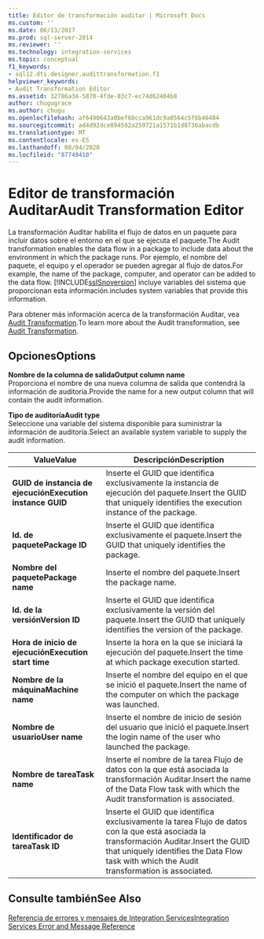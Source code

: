 ```yaml
---
title: Editor de transformación auditar | Microsoft Docs
ms.custom: ''
ms.date: 06/13/2017
ms.prod: sql-server-2014
ms.reviewer: ''
ms.technology: integration-services
ms.topic: conceptual
f1_keywords:
- sql12.dts.designer.audittransformation.f1
helpviewer_keywords:
- Audit Transformation Editor
ms.assetid: 32786a34-5870-4fde-83c7-ec74d62404b8
author: chugugrace
ms.author: chugu
ms.openlocfilehash: af6490643a0bef60cca961dc9a0564c5f6b46484
ms.sourcegitcommit: ad4d92dce894592a259721a1571b1d8736abacdb
ms.translationtype: MT
ms.contentlocale: es-ES
ms.lasthandoff: 08/04/2020
ms.locfileid: "87749410"
---
```

# <a name="audit-transformation-editor"></a><span data-ttu-id="a961f-102">Editor de transformación Auditar</span><span class="sxs-lookup"><span data-stu-id="a961f-102">Audit Transformation Editor</span></span>
  <span data-ttu-id="a961f-103">La transformación Auditar habilita el flujo de datos en un paquete para incluir datos sobre el entorno en el que se ejecuta el paquete.</span><span class="sxs-lookup"><span data-stu-id="a961f-103">The Audit transformation enables the data flow in a package to include data about the environment in which the package runs.</span></span> <span data-ttu-id="a961f-104">Por ejemplo, el nombre del paquete, el equipo y el operador se pueden agregar al flujo de datos.</span><span class="sxs-lookup"><span data-stu-id="a961f-104">For example, the name of the package, computer, and operator can be added to the data flow.</span></span> [!INCLUDE[ssISnoversion](../includes/ssisnoversion-md.md)] <span data-ttu-id="a961f-105">incluye variables del sistema que proporcionan esta información.</span><span class="sxs-lookup"><span data-stu-id="a961f-105">includes system variables that provide this information.</span></span>  
  
 <span data-ttu-id="a961f-106">Para obtener más información acerca de la transformación Auditar, vea [Audit Transformation](data-flow/transformations/audit-transformation.md).</span><span class="sxs-lookup"><span data-stu-id="a961f-106">To learn more about the Audit transformation, see [Audit Transformation](data-flow/transformations/audit-transformation.md).</span></span>  
  
## <a name="options"></a><span data-ttu-id="a961f-107">Opciones</span><span class="sxs-lookup"><span data-stu-id="a961f-107">Options</span></span>  
 <span data-ttu-id="a961f-108">**Nombre de la columna de salida**</span><span class="sxs-lookup"><span data-stu-id="a961f-108">**Output column name**</span></span>  
 <span data-ttu-id="a961f-109">Proporciona el nombre de una nueva columna de salida que contendrá la información de auditoría.</span><span class="sxs-lookup"><span data-stu-id="a961f-109">Provide the name for a new output column that will contain the audit information.</span></span>  
  
 <span data-ttu-id="a961f-110">**Tipo de auditoría**</span><span class="sxs-lookup"><span data-stu-id="a961f-110">**Audit type**</span></span>  
 <span data-ttu-id="a961f-111">Seleccione una variable del sistema disponible para suministrar la información de auditoría.</span><span class="sxs-lookup"><span data-stu-id="a961f-111">Select an available system variable to supply the audit information.</span></span>  
  
|<span data-ttu-id="a961f-112">Value</span><span class="sxs-lookup"><span data-stu-id="a961f-112">Value</span></span>|<span data-ttu-id="a961f-113">Descripción</span><span class="sxs-lookup"><span data-stu-id="a961f-113">Description</span></span>|  
|-----------|-----------------|  
|<span data-ttu-id="a961f-114">**GUID de instancia de ejecución**</span><span class="sxs-lookup"><span data-stu-id="a961f-114">**Execution instance GUID**</span></span>|<span data-ttu-id="a961f-115">Inserte el GUID que identifica exclusivamente la instancia de ejecución del paquete.</span><span class="sxs-lookup"><span data-stu-id="a961f-115">Insert the GUID that uniquely identifies the execution instance of the package.</span></span>|  
|<span data-ttu-id="a961f-116">**Id. de paquete**</span><span class="sxs-lookup"><span data-stu-id="a961f-116">**Package ID**</span></span>|<span data-ttu-id="a961f-117">Inserte el GUID que identifica exclusivamente el paquete.</span><span class="sxs-lookup"><span data-stu-id="a961f-117">Insert the GUID that uniquely identifies the package.</span></span>|  
|<span data-ttu-id="a961f-118">**Nombre del paquete**</span><span class="sxs-lookup"><span data-stu-id="a961f-118">**Package name**</span></span>|<span data-ttu-id="a961f-119">Inserte el nombre del paquete.</span><span class="sxs-lookup"><span data-stu-id="a961f-119">Insert the package name.</span></span>|  
|<span data-ttu-id="a961f-120">**Id. de la versión**</span><span class="sxs-lookup"><span data-stu-id="a961f-120">**Version ID**</span></span>|<span data-ttu-id="a961f-121">Inserte el GUID que identifica exclusivamente la versión del paquete.</span><span class="sxs-lookup"><span data-stu-id="a961f-121">Insert the GUID that uniquely identifies the version of the package.</span></span>|  
|<span data-ttu-id="a961f-122">**Hora de inicio de ejecución**</span><span class="sxs-lookup"><span data-stu-id="a961f-122">**Execution start time**</span></span>|<span data-ttu-id="a961f-123">Inserte la hora en la que se iniciará la ejecución del paquete.</span><span class="sxs-lookup"><span data-stu-id="a961f-123">Insert the time at which package execution started.</span></span>|  
|<span data-ttu-id="a961f-124">**Nombre de la máquina**</span><span class="sxs-lookup"><span data-stu-id="a961f-124">**Machine name**</span></span>|<span data-ttu-id="a961f-125">Inserte el nombre del equipo en el que se inició el paquete.</span><span class="sxs-lookup"><span data-stu-id="a961f-125">Insert the name of the computer on which the package was launched.</span></span>|  
|<span data-ttu-id="a961f-126">**Nombre de usuario**</span><span class="sxs-lookup"><span data-stu-id="a961f-126">**User name**</span></span>|<span data-ttu-id="a961f-127">Inserte el nombre de inicio de sesión del usuario que inició el paquete.</span><span class="sxs-lookup"><span data-stu-id="a961f-127">Insert the login name of the user who launched the package.</span></span>|  
|<span data-ttu-id="a961f-128">**Nombre de tarea**</span><span class="sxs-lookup"><span data-stu-id="a961f-128">**Task name**</span></span>|<span data-ttu-id="a961f-129">Inserte el nombre de la tarea Flujo de datos con la que está asociada la transformación Auditar.</span><span class="sxs-lookup"><span data-stu-id="a961f-129">Insert the name of the Data Flow task with which the Audit transformation is associated.</span></span>|  
|<span data-ttu-id="a961f-130">**Identificador de tarea**</span><span class="sxs-lookup"><span data-stu-id="a961f-130">**Task ID**</span></span>|<span data-ttu-id="a961f-131">Inserte el GUID que identifica exclusivamente la tarea Flujo de datos con la que está asociada la transformación Auditar.</span><span class="sxs-lookup"><span data-stu-id="a961f-131">Insert the GUID that uniquely identifies the Data Flow task with which the Audit transformation is associated.</span></span>|  
  
## <a name="see-also"></a><span data-ttu-id="a961f-132">Consulte también</span><span class="sxs-lookup"><span data-stu-id="a961f-132">See Also</span></span>  
 [<span data-ttu-id="a961f-133">Referencia de errores y mensajes de Integration Services</span><span class="sxs-lookup"><span data-stu-id="a961f-133">Integration Services Error and Message Reference</span></span>](../../2014/integration-services/integration-services-error-and-message-reference.md)  
  
  

